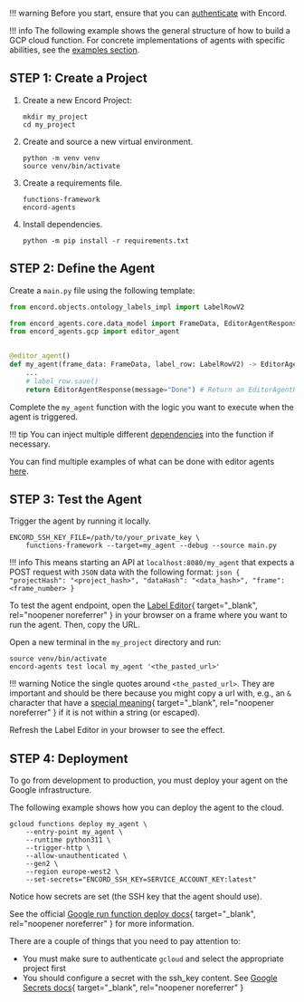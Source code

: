 !!! warning
    Before you start, ensure that you can [authenticate](../authentication.md) with Encord.

!!! info
    The following example shows the general structure of how to build a GCP cloud function.
    For concrete implementations of agents with specific abilities, see the [examples section](./examples/index.md).

## STEP 1: Create a Project

1. Create a new Encord Project:

    ```shell
    mkdir my_project
    cd my_project
    ```

2. Create and source a new virtual environment.

    ```
    python -m venv venv
    source venv/bin/activate
    ```

3. Create a requirements file.

    ```requirements title="requirements.txt"
    functions-framework
    encord-agents
    ```

4. Install dependencies.  

    ```shell
    python -m pip install -r requirements.txt
    ```

## STEP 2: Define the Agent

Create a `main.py` file using the following template:

```python title="main.py"
from encord.objects.ontology_labels_impl import LabelRowV2

from encord_agents.core.data_model import FrameData, EditorAgentResponse
from encord_agents.gcp import editor_agent


@editor_agent()
def my_agent(frame_data: FrameData, label_row: LabelRowV2) -> EditorAgentResponse:
    ...
    # label_row.save()
    return EditorAgentResponse(message="Done") # Return an EditorAgentResponse to indicate to user
```

Complete the `my_agent` function with the logic you want to execute when the agent is triggered.

!!! tip
    You can inject multiple different [dependencies](../reference/editor_agents/#encord_agents.gcp.dependencies) into the function if necessary.

You can find multiple examples of what can be done with editor agents [here](/editor_agents/examples).

## STEP 3: Test the Agent

Trigger the agent by running it locally.

```shell
ENCORD_SSH_KEY_FILE=/path/to/your_private_key \
    functions-framework --target=my_agent --debug --source main.py
```

!!! info
    This means starting an API at `localhost:8080/my_agent` that expects a POST request with `JSON` data with the following format:
    ```json
    {
        "projectHash": "<project_hash>",
        "dataHash": "<data_hash>",
        "frame": <frame_number>
    }
    ```

To test the agent endpoint, open the [Label Editor](https://docs.encord.com/platform-documentation/Annotate/annotate-label-editor){ target="\_blank", rel="noopener noreferrer" } in your browser on a frame where you want to run the agent. Then, copy the URL.

Open a new terminal in the `my_project` directory and run:

```shell
source venv/bin/activate
encord-agents test local my_agent '<the_pasted_url>'
```

!!! warning
    Notice the single quotes around `<the_pasted_url>`. They are important and should be there because you might copy a url with, e.g., an `&` character that have a [special meaning](https://www.howtogeek.com/439199/15-special-characters-you-need-to-know-for-bash/#amp-background-process){ target="_blank", rel="noopener noreferrer" } if it is not within a string (or escaped).

Refresh the Label Editor in your browser to see the effect.

## STEP 4: Deployment

To go from development to production, you must deploy your agent on the Google infrastructure.

The following example shows how you can deploy the agent to the cloud.

```shell
gcloud functions deploy my_agent \
    --entry-point my_agent \
    --runtime python311 \
    --trigger-http \
    --allow-unauthenticated \
    --gen2 \
    --region europe-west2 \
    --set-secrets="ENCORD_SSH_KEY=SERVICE_ACCOUNT_KEY:latest"
```

Notice how secrets are set (the SSH key that the agent should use).

See the official [Google run function deploy docs](https://cloud.google.com/functions/docs/create-deploy-gcloud){ target="\_blank", rel="noopener noreferrer" } for more information.

There are a couple of things that you need to pay attention to:

* You must make sure to authenticate `gcloud` and select the appropriate project first
* You should configure a secret with the ssh_key content. See [Google Secrets docs](https://cloud.google.com/functions/docs/configuring/secrets){ target="\_blank", rel="noopener noreferrer" }


